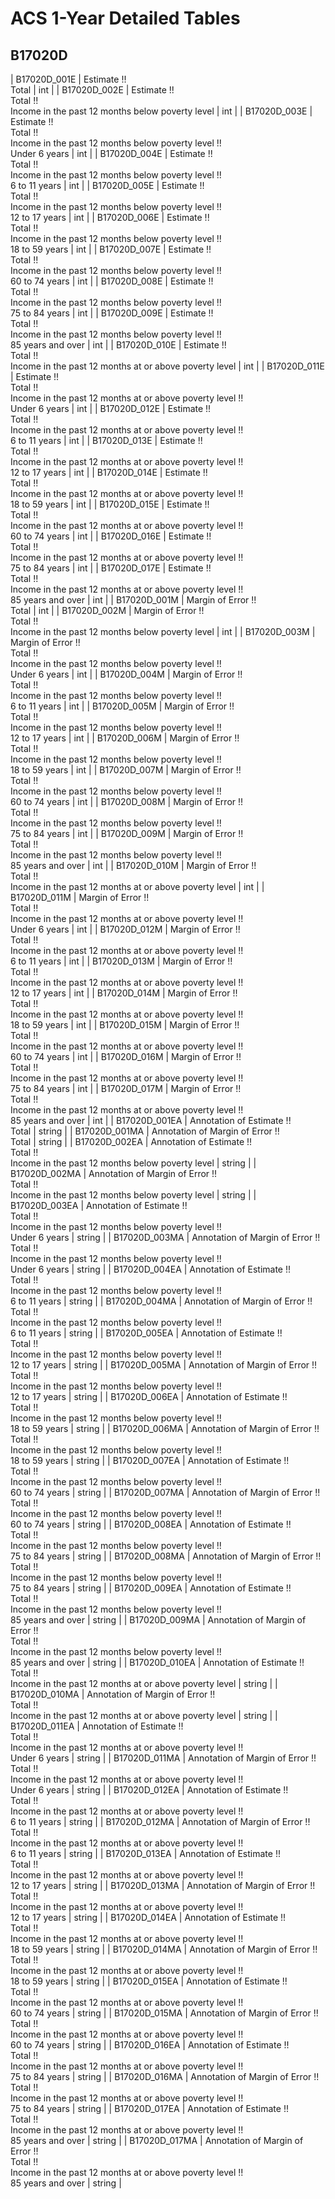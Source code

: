 # ACS 1-Year Detailed Tables

## B17020D

| B17020D_001E | Estimate !!<br>Total | int |
| B17020D_002E | Estimate !!<br>Total !!<br>Income in the past 12 months below poverty level | int |
| B17020D_003E | Estimate !!<br>Total !!<br>Income in the past 12 months below poverty level !!<br>Under 6 years | int |
| B17020D_004E | Estimate !!<br>Total !!<br>Income in the past 12 months below poverty level !!<br>6 to 11 years | int |
| B17020D_005E | Estimate !!<br>Total !!<br>Income in the past 12 months below poverty level !!<br>12 to 17 years | int |
| B17020D_006E | Estimate !!<br>Total !!<br>Income in the past 12 months below poverty level !!<br>18 to 59 years | int |
| B17020D_007E | Estimate !!<br>Total !!<br>Income in the past 12 months below poverty level !!<br>60 to 74 years | int |
| B17020D_008E | Estimate !!<br>Total !!<br>Income in the past 12 months below poverty level !!<br>75 to 84 years | int |
| B17020D_009E | Estimate !!<br>Total !!<br>Income in the past 12 months below poverty level !!<br>85 years and over | int |
| B17020D_010E | Estimate !!<br>Total !!<br>Income in the past 12 months at or above poverty level | int |
| B17020D_011E | Estimate !!<br>Total !!<br>Income in the past 12 months at or above poverty level !!<br>Under 6 years | int |
| B17020D_012E | Estimate !!<br>Total !!<br>Income in the past 12 months at or above poverty level !!<br>6 to 11 years | int |
| B17020D_013E | Estimate !!<br>Total !!<br>Income in the past 12 months at or above poverty level !!<br>12 to 17 years | int |
| B17020D_014E | Estimate !!<br>Total !!<br>Income in the past 12 months at or above poverty level !!<br>18 to 59 years | int |
| B17020D_015E | Estimate !!<br>Total !!<br>Income in the past 12 months at or above poverty level !!<br>60 to 74 years | int |
| B17020D_016E | Estimate !!<br>Total !!<br>Income in the past 12 months at or above poverty level !!<br>75 to 84 years | int |
| B17020D_017E | Estimate !!<br>Total !!<br>Income in the past 12 months at or above poverty level !!<br>85 years and over | int |
| B17020D_001M | Margin of Error !!<br>Total | int |
| B17020D_002M | Margin of Error !!<br>Total !!<br>Income in the past 12 months below poverty level | int |
| B17020D_003M | Margin of Error !!<br>Total !!<br>Income in the past 12 months below poverty level !!<br>Under 6 years | int |
| B17020D_004M | Margin of Error !!<br>Total !!<br>Income in the past 12 months below poverty level !!<br>6 to 11 years | int |
| B17020D_005M | Margin of Error !!<br>Total !!<br>Income in the past 12 months below poverty level !!<br>12 to 17 years | int |
| B17020D_006M | Margin of Error !!<br>Total !!<br>Income in the past 12 months below poverty level !!<br>18 to 59 years | int |
| B17020D_007M | Margin of Error !!<br>Total !!<br>Income in the past 12 months below poverty level !!<br>60 to 74 years | int |
| B17020D_008M | Margin of Error !!<br>Total !!<br>Income in the past 12 months below poverty level !!<br>75 to 84 years | int |
| B17020D_009M | Margin of Error !!<br>Total !!<br>Income in the past 12 months below poverty level !!<br>85 years and over | int |
| B17020D_010M | Margin of Error !!<br>Total !!<br>Income in the past 12 months at or above poverty level | int |
| B17020D_011M | Margin of Error !!<br>Total !!<br>Income in the past 12 months at or above poverty level !!<br>Under 6 years | int |
| B17020D_012M | Margin of Error !!<br>Total !!<br>Income in the past 12 months at or above poverty level !!<br>6 to 11 years | int |
| B17020D_013M | Margin of Error !!<br>Total !!<br>Income in the past 12 months at or above poverty level !!<br>12 to 17 years | int |
| B17020D_014M | Margin of Error !!<br>Total !!<br>Income in the past 12 months at or above poverty level !!<br>18 to 59 years | int |
| B17020D_015M | Margin of Error !!<br>Total !!<br>Income in the past 12 months at or above poverty level !!<br>60 to 74 years | int |
| B17020D_016M | Margin of Error !!<br>Total !!<br>Income in the past 12 months at or above poverty level !!<br>75 to 84 years | int |
| B17020D_017M | Margin of Error !!<br>Total !!<br>Income in the past 12 months at or above poverty level !!<br>85 years and over | int |
| B17020D_001EA | Annotation of Estimate !!<br>Total | string |
| B17020D_001MA | Annotation of Margin of Error !!<br>Total | string |
| B17020D_002EA | Annotation of Estimate !!<br>Total !!<br>Income in the past 12 months below poverty level | string |
| B17020D_002MA | Annotation of Margin of Error !!<br>Total !!<br>Income in the past 12 months below poverty level | string |
| B17020D_003EA | Annotation of Estimate !!<br>Total !!<br>Income in the past 12 months below poverty level !!<br>Under 6 years | string |
| B17020D_003MA | Annotation of Margin of Error !!<br>Total !!<br>Income in the past 12 months below poverty level !!<br>Under 6 years | string |
| B17020D_004EA | Annotation of Estimate !!<br>Total !!<br>Income in the past 12 months below poverty level !!<br>6 to 11 years | string |
| B17020D_004MA | Annotation of Margin of Error !!<br>Total !!<br>Income in the past 12 months below poverty level !!<br>6 to 11 years | string |
| B17020D_005EA | Annotation of Estimate !!<br>Total !!<br>Income in the past 12 months below poverty level !!<br>12 to 17 years | string |
| B17020D_005MA | Annotation of Margin of Error !!<br>Total !!<br>Income in the past 12 months below poverty level !!<br>12 to 17 years | string |
| B17020D_006EA | Annotation of Estimate !!<br>Total !!<br>Income in the past 12 months below poverty level !!<br>18 to 59 years | string |
| B17020D_006MA | Annotation of Margin of Error !!<br>Total !!<br>Income in the past 12 months below poverty level !!<br>18 to 59 years | string |
| B17020D_007EA | Annotation of Estimate !!<br>Total !!<br>Income in the past 12 months below poverty level !!<br>60 to 74 years | string |
| B17020D_007MA | Annotation of Margin of Error !!<br>Total !!<br>Income in the past 12 months below poverty level !!<br>60 to 74 years | string |
| B17020D_008EA | Annotation of Estimate !!<br>Total !!<br>Income in the past 12 months below poverty level !!<br>75 to 84 years | string |
| B17020D_008MA | Annotation of Margin of Error !!<br>Total !!<br>Income in the past 12 months below poverty level !!<br>75 to 84 years | string |
| B17020D_009EA | Annotation of Estimate !!<br>Total !!<br>Income in the past 12 months below poverty level !!<br>85 years and over | string |
| B17020D_009MA | Annotation of Margin of Error !!<br>Total !!<br>Income in the past 12 months below poverty level !!<br>85 years and over | string |
| B17020D_010EA | Annotation of Estimate !!<br>Total !!<br>Income in the past 12 months at or above poverty level | string |
| B17020D_010MA | Annotation of Margin of Error !!<br>Total !!<br>Income in the past 12 months at or above poverty level | string |
| B17020D_011EA | Annotation of Estimate !!<br>Total !!<br>Income in the past 12 months at or above poverty level !!<br>Under 6 years | string |
| B17020D_011MA | Annotation of Margin of Error !!<br>Total !!<br>Income in the past 12 months at or above poverty level !!<br>Under 6 years | string |
| B17020D_012EA | Annotation of Estimate !!<br>Total !!<br>Income in the past 12 months at or above poverty level !!<br>6 to 11 years | string |
| B17020D_012MA | Annotation of Margin of Error !!<br>Total !!<br>Income in the past 12 months at or above poverty level !!<br>6 to 11 years | string |
| B17020D_013EA | Annotation of Estimate !!<br>Total !!<br>Income in the past 12 months at or above poverty level !!<br>12 to 17 years | string |
| B17020D_013MA | Annotation of Margin of Error !!<br>Total !!<br>Income in the past 12 months at or above poverty level !!<br>12 to 17 years | string |
| B17020D_014EA | Annotation of Estimate !!<br>Total !!<br>Income in the past 12 months at or above poverty level !!<br>18 to 59 years | string |
| B17020D_014MA | Annotation of Margin of Error !!<br>Total !!<br>Income in the past 12 months at or above poverty level !!<br>18 to 59 years | string |
| B17020D_015EA | Annotation of Estimate !!<br>Total !!<br>Income in the past 12 months at or above poverty level !!<br>60 to 74 years | string |
| B17020D_015MA | Annotation of Margin of Error !!<br>Total !!<br>Income in the past 12 months at or above poverty level !!<br>60 to 74 years | string |
| B17020D_016EA | Annotation of Estimate !!<br>Total !!<br>Income in the past 12 months at or above poverty level !!<br>75 to 84 years | string |
| B17020D_016MA | Annotation of Margin of Error !!<br>Total !!<br>Income in the past 12 months at or above poverty level !!<br>75 to 84 years | string |
| B17020D_017EA | Annotation of Estimate !!<br>Total !!<br>Income in the past 12 months at or above poverty level !!<br>85 years and over | string |
| B17020D_017MA | Annotation of Margin of Error !!<br>Total !!<br>Income in the past 12 months at or above poverty level !!<br>85 years and over | string |

